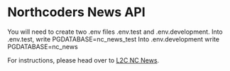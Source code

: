 # Northcoders News API

You will need to create two .env files .env.test and .env.development. 
Into .env.test, write PGDATABASE=nc_news_test
Into .env.development write PGDATABASE=nc_news




For instructions, please head over to [L2C NC News](https://l2c.northcoders.com/courses/be/nc-news).
